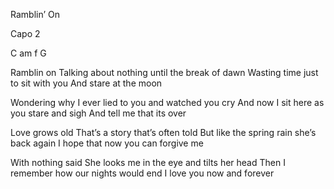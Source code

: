 Ramblin’ On

Capo 2

C am f G

Ramblin on
Talking about nothing until the break of dawn
Wasting time just to sit with you
And stare at the moon

Wondering why
I ever lied to you and watched you cry
And now I sit here as you stare and sigh
And tell me that its over

Love grows old
That’s a story that’s often told
But like the spring rain she’s back again
I hope that now you can forgive me

With nothing said
She looks me in the eye and tilts her head
Then I remember how our nights would end
I love you now and forever

